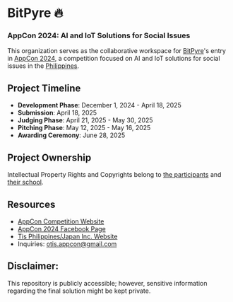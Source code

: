 # BitPyre 🔥
### AppCon 2024: AI and IoT Solutions for Social Issues
This organization serves as the collaborative workspace for [BitPyre](https://github.com/bit-pyre)'s entry in [AppCon 2024](https://www.facebook.com/AppCon2024), a competition focused on AI and IoT solutions for social issues in the [Philippines](https://en.wikipedia.org/wiki/Philippines).

## Project Timeline

- **Development Phase**: December 1, 2024 - April 18, 2025
- **Submission**: April 18, 2025
- **Judging Phase**: April 21, 2025 - May 30, 2025
- **Pitching Phase**: May 12, 2025 - May 16, 2025
- **Awarding Ceremony**: June 28, 2025


## Project Ownership

Intellectual Property Rights and Copyrights belong to [the participants](https://github.com/orgs/bit-pyre/people) and [their school](https://www.hau.edu.ph/).

## Resources

- [AppCon Competition Website](https://appcon.otisphilippines.tech/)
- [AppCon 2024 Facebook Page](https://www.facebook.com/AppCon2024)
- [Tis Philippines/Japan Inc. Website](https://www.otismanila.com)
- Inquiries: [otis.appcon@gmail.com](mailto:otis.appcon@gmail.com)
  
## Disclaimer:

This repository is publicly accessible; however, sensitive information regarding the final solution might be kept private.
